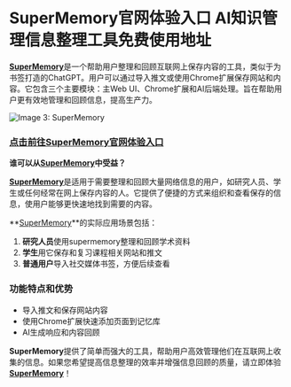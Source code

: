 SuperMemory官网体验入口 AI知识管理信息整理工具免费使用地址
====================================


[**SuperMemory**](https://top.aibase.com/tool/supermemory)是一个帮助用户整理和回顾互联网上保存内容的工具，类似于为书签打造的ChatGPT。用户可以通过导入推文或使用Chrome扩展保存网站和内容。它包含三个主要模块：主Web UI、Chrome扩展和AI后端处理。旨在帮助用户更有效地管理和回顾信息，提高生产力。

![Image 3: SuperMemory](https://pic.chinaz.com/ai/2024/04/16/202404160843300773.jpg)

### [**点击前往SuperMemory官网体验入口**](https://top.aibase.com/tool/supermemory)

**谁可以从[SuperMemory](https://top.aibase.com/tool/supermemory)中受益？**

[**SuperMemory**](https://top.aibase.com/tool/supermemory)是适用于需要整理和回顾大量网络信息的用户，如研究人员、学生或任何经常在网上保存内容的人。它提供了便捷的方式来组织和查看保存的信息，使用户能够更快速地找到需要的内容。

**[SuperMemory](https://www.chinaz.com/tags/851744.shtml)**的实际应用场景包括：

1.  **研究人员**使用supermemory整理和回顾学术资料
2.  **学生**用它保存和复习课程相关网站和推文
3.  **普通用户**导入社交媒体书签，方便后续查看

### 功能特点和优势

*   导入推文和保存网站内容
*   使用Chrome扩展快速添加页面到记忆库
*   AI生成响应和内容回顾

**SuperMemory**提供了简单而强大的工具，帮助用户高效管理他们在互联网上收集的信息。如果您希望提高信息整理的效率并增强信息回顾的质量，请立即体验[**SuperMemory**](https://top.aibase.com/tool/supermemory)！
